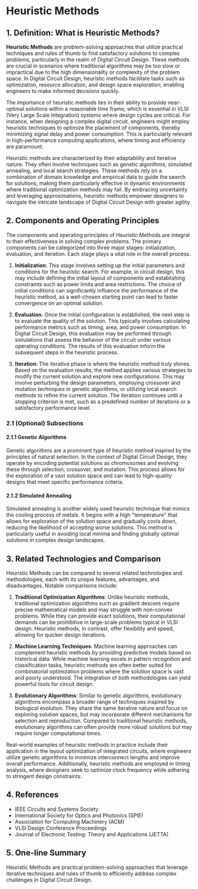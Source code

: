 # Heuristic Methods

## 1. Definition: What is **Heuristic Methods**?
**Heuristic Methods** are problem-solving approaches that utilize practical techniques and rules of thumb to find satisfactory solutions to complex problems, particularly in the realm of Digital Circuit Design. These methods are crucial in scenarios where traditional algorithms may be too slow or impractical due to the high dimensionality or complexity of the problem space. In Digital Circuit Design, heuristic methods facilitate tasks such as optimization, resource allocation, and design space exploration, enabling engineers to make informed decisions quickly.

The importance of heuristic methods lies in their ability to provide near-optimal solutions within a reasonable time frame, which is essential in VLSI (Very Large Scale Integration) systems where design cycles are critical. For instance, when designing a complex digital circuit, engineers might employ heuristic techniques to optimize the placement of components, thereby minimizing signal delay and power consumption. This is particularly relevant in high-performance computing applications, where timing and efficiency are paramount.

Heuristic methods are characterized by their adaptability and iterative nature. They often involve techniques such as genetic algorithms, simulated annealing, and local search strategies. These methods rely on a combination of domain knowledge and empirical data to guide the search for solutions, making them particularly effective in dynamic environments where traditional optimization methods may fail. By embracing uncertainty and leveraging approximations, heuristic methods empower designers to navigate the intricate landscape of Digital Circuit Design with greater agility.

## 2. Components and Operating Principles
The components and operating principles of Heuristic Methods are integral to their effectiveness in solving complex problems. The primary components can be categorized into three major stages: initialization, evaluation, and iteration. Each stage plays a vital role in the overall process.

1. **Initialization**: This stage involves setting up the initial parameters and conditions for the heuristic search. For example, in circuit design, this may include defining the initial layout of components and establishing constraints such as power limits and area restrictions. The choice of initial conditions can significantly influence the performance of the heuristic method, as a well-chosen starting point can lead to faster convergence on an optimal solution.

2. **Evaluation**: Once the initial configuration is established, the next step is to evaluate the quality of the solution. This typically involves calculating performance metrics such as timing, area, and power consumption. In Digital Circuit Design, this evaluation may be performed through simulations that assess the behavior of the circuit under various operating conditions. The results of this evaluation inform the subsequent steps in the heuristic process.

3. **Iteration**: The iterative phase is where the heuristic method truly shines. Based on the evaluation results, the method applies various strategies to modify the current solution and explore new configurations. This may involve perturbing the design parameters, employing crossover and mutation techniques in genetic algorithms, or utilizing local search methods to refine the current solution. The iteration continues until a stopping criterion is met, such as a predefined number of iterations or a satisfactory performance level.

### 2.1 (Optional) Subsections
#### 2.1.1 Genetic Algorithms
Genetic algorithms are a prominent type of heuristic method inspired by the principles of natural selection. In the context of Digital Circuit Design, they operate by encoding potential solutions as chromosomes and evolving these through selection, crossover, and mutation. This process allows for the exploration of a vast solution space and can lead to high-quality designs that meet specific performance criteria.

#### 2.1.2 Simulated Annealing
Simulated annealing is another widely used heuristic technique that mimics the cooling process of metals. It begins with a high "temperature" that allows for exploration of the solution space and gradually cools down, reducing the likelihood of accepting worse solutions. This method is particularly useful in avoiding local minima and finding globally optimal solutions in complex design landscapes.

## 3. Related Technologies and Comparison
Heuristic Methods can be compared to several related technologies and methodologies, each with its unique features, advantages, and disadvantages. Notable comparisons include:

1. **Traditional Optimization Algorithms**: Unlike heuristic methods, traditional optimization algorithms such as gradient descent require precise mathematical models and may struggle with non-convex problems. While they can provide exact solutions, their computational demands can be prohibitive in large-scale problems typical in VLSI design. Heuristic methods, in contrast, offer flexibility and speed, allowing for quicker design iterations.

2. **Machine Learning Techniques**: Machine learning approaches can complement heuristic methods by providing predictive models based on historical data. While machine learning excels in pattern recognition and classification tasks, heuristic methods are often better suited for combinatorial optimization problems where the solution space is vast and poorly understood. The integration of both methodologies can yield powerful tools for circuit design.

3. **Evolutionary Algorithms**: Similar to genetic algorithms, evolutionary algorithms encompass a broader range of techniques inspired by biological evolution. They share the same iterative nature and focus on exploring solution spaces, but may incorporate different mechanisms for selection and reproduction. Compared to traditional heuristic methods, evolutionary algorithms can often provide more robust solutions but may require longer computational times.

Real-world examples of heuristic methods in practice include their application in the layout optimization of integrated circuits, where engineers utilize genetic algorithms to minimize interconnect lengths and improve overall performance. Additionally, heuristic methods are employed in timing analysis, where designers seek to optimize clock frequency while adhering to stringent design constraints.

## 4. References
- IEEE Circuits and Systems Society
- International Society for Optics and Photonics (SPIE)
- Association for Computing Machinery (ACM)
- VLSI Design Conference Proceedings
- Journal of Electronic Testing: Theory and Applications (JETTA)

## 5. One-line Summary
Heuristic Methods are practical problem-solving approaches that leverage iterative techniques and rules of thumb to efficiently address complex challenges in Digital Circuit Design.